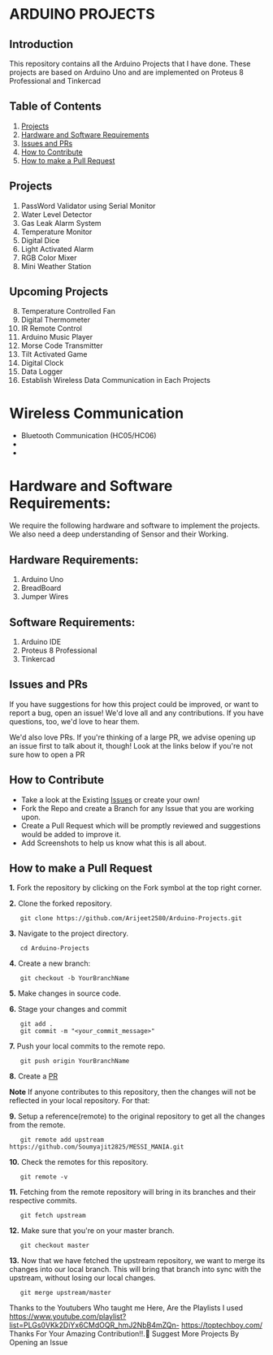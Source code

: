 # ARDUINO PROJECTS

## Introduction

This repository contains all the Arduino Projects that I have done. These projects are based on Arduino Uno and are implemented on Proteus 8 Professional and Tinkercad

## Table of Contents

1. [Projects](#projects)
2. [Hardware and Software Requirements](#hardware-and-software-requirements)
3. [Issues and PRs](#issues-and-prs)
4. [How to Contribute](#how-to-contribute)
5. [How to make a Pull Request](#how-to-make-a-pull-request)

## Projects
1. PassWord Validator using Serial Monitor
2. Water Level Detector
3. Gas Leak Alarm System
4. Temperature Monitor
5. Digital Dice
6. Light Activated Alarm
7. RGB Color Mixer
8. Mini Weather Station

## Upcoming Projects
8. Temperature Controlled Fan
9. Digital Thermometer
10. IR Remote Control
11. Arduino Music Player
12. Morse Code Transmitter
14. Tilt Activated Game
15. Digital Clock
17. Data Logger
18. Establish Wireless Data Communication in Each Projects

# Wireless Communication
- Bluetooth Communication (HC05/HC06)
- 
-  
# Hardware and Software Requirements:
We require the following hardware and software to implement the projects.
We also need a deep understanding of Sensor and their Working.
## Hardware Requirements:
1. Arduino Uno
2. BreadBoard
3. Jumper Wires

## Software Requirements:
1. Arduino IDE
2. Proteus 8 Professional
3. Tinkercad
## Issues and PRs

If you have suggestions for how this project could be improved, or want to report a bug, open an issue! We'd love all and any contributions. If you have questions, too, we'd love to hear them.

We'd also love PRs. If you're thinking of a large PR, we advise opening up an issue first to talk about it, though! Look at the links below if you're not sure how to open a PR

## How to Contribute

- Take a look at the Existing [Issues](https://github.com/Arijeet2580/Arduino-Projects/issues) or create your own!
- Fork the Repo and create a Branch for any Issue that you are working upon.
- Create a Pull Request which will be promptly reviewed and suggestions would be added to improve it.
- Add Screenshots to help us know what this is all about.

## How to make a Pull Request

**1.** Fork the repository by clicking on the Fork symbol at the top right corner.

**2.** Clone the forked repository.

```
   git clone https://github.com/Arijeet2580/Arduino-Projects.git
```

**3.** Navigate to the project directory.

```
   cd Arduino-Projects
```

**4.** Create a new branch:

```
   git checkout -b YourBranchName
```

**5.** Make changes in source code.

**6.** Stage your changes and commit

```
   git add .
   git commit -m "<your_commit_message>"
```

**7.** Push your local commits to the remote repo.

```
   git push origin YourBranchName
```

**8.** Create a [PR](https://help.github.com/en/github/collaborating-with-issues-and-pull-requests/creating-a-pull-request)

**Note** If anyone contributes to this repository, then the changes will not be reflected in your local repository. For that:

**9.** Setup a reference(remote) to the original repository to get all the changes from the remote.

```
   git remote add upstream https://github.com/Soumyajit2825/MESSI_MANIA.git
```

**10.** Check the remotes for this repository.

```
   git remote -v
```

**11.** Fetching from the remote repository will bring in its branches and their respective commits.

```
   git fetch upstream
```

**12.** Make sure that you're on your master branch.

```
   git checkout master
```

**13.** Now that we have fetched the upstream repository, we want to merge its changes into our local branch. This will bring that branch into sync with the upstream, without losing our local changes.

```
   git merge upstream/master
```

Thanks to the Youtubers Who taught me 
Here, Are the Playlists I used
https://www.youtube.com/playlist?list=PLGs0VKk2DiYx6CMdOQR_hmJ2NbB4mZQn-
https://toptechboy.com/
Thanks For Your Amazing Contribution!!.🙂
Suggest More Projects By Opening an Issue
